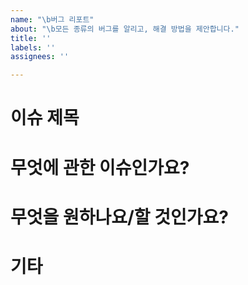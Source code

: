 ```yaml
---
name: "\b버그 리포트"
about: "\b모든 종류의 버그를 알리고, 해결 방법을 제안합니다."
title: ''
labels: ''
assignees: ''

---
```


# 이슈 제목

# 무엇에 관한 이슈인가요?

# 무엇을 원하나요/할 것인가요?

# 기타
